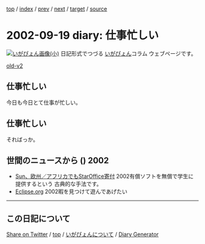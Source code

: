 [top](../index.html) 
 / [index](index.html) 
 / [prev](ig020918.html) 
 / [next](ig020920.html) 
 / [target](https://igapyon.github.io/diary/2002/ig020919.html) 
 / [source](https://github.com/igapyon/diary/blob/gh-pages/2002/ig020919.html.src.md) 

2002-09-19 diary: 仕事忙しい
=====================================================================================================
[![いがぴょん画像(小)](https://igapyon.github.io/diary/images/iga200306s.jpg "いがぴょん")](https://igapyon.github.io/diary/memo/memoigapyon.html) 日記形式でつづる [いがぴょん](https://igapyon.github.io/diary/memo/memoigapyon.html)コラム ウェブページです。

[old-v2](ig020919-orig.html)

## 仕事忙しい

今日も今日とて仕事が忙しい。


## 仕事忙しい

そればっか。

## 世間のニュースから () 2002

* [Sun、欧州／アフリカでもStarOffice寄付](http://www.zdnet.co.jp/news/0209/18/nebt_03.html)  2002有償ソフトを無償で学生に提供するという 古典的な手法です。
* [Eclipse.org](http://www.eclipse.org/)  2002暇を見つけて遊んであげたい

----------------------------------------------------------------------------------------------------

## この日記について

[Share on Twitter](https://twitter.com/intent/tweet?hashtags=igapyon%2Cdiary%2C%E3%81%84%E3%81%8C%E3%81%B4%E3%82%87%E3%82%93&text=%E4%BB%95%E4%BA%8B%E5%BF%99%E3%81%97%E3%81%84&url=https%3A%2F%2Figapyon.github.io%2Fdiary%2F2002%2Fig020919.html) / [top](../index.html) / [いがぴょんについて](https://igapyon.github.io/diary/memo/memoigapyon.html) / [Diary Generator](https://github.com/igapyon/igapyonv3)

